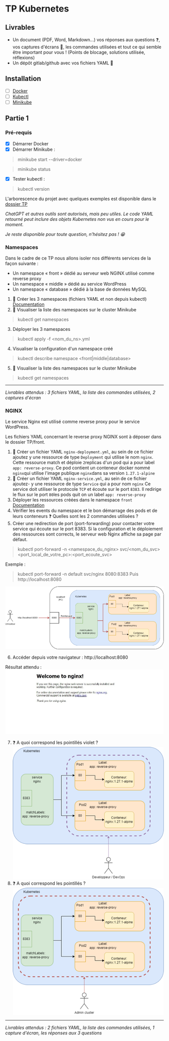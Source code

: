 # TP Kubernetes

## Livrables

- Un document (PDF, Word, Markdown...) vos réponses aux questions ❓, vos captures d'écrans 📸, les commandes utilisées et tout ce qui semble être important pour vous ! (Points de blocage, solutions utilisée, réflexions)
- Un dépôt gitlab/github avec vos fichiers YAML 📄

## Installation

- [ ] [Docker](https://docs.docker.com/desktop/)
- [ ] [Kubectl](https://kubernetes.io/docs/tasks/tools/#kubectl)
- [ ] [Minikube](https://minikube.sigs.k8s.io/docs/start/?arch=%2Flinux%2Fx86-64%2Fstable%2Fbinary+download)

## Partie 1

### Pré-requis

- [X] Démarrer Docker
- [X] Démarrer Minikube :

> minikube start --driver=docker

> minikube status

- [X] Tester kubectl :

> kubectl version

L'arborescence du projet avec quelques exemples est disponible dans le [dossier TP](https://gitlab.com/aurelienburet1/kubernetes/-/tree/main/TP?ref_type=heads)

*ChatGPT et autres outils sont autorisés, mais peu utiles. Le code YAML retourné peut inclure des objets Kubernetes non vus en cours pour le moment.*

*Je reste disponible pour toute question, n’hésitez pas ! 😁*

### Namespaces

Dans le cadre de ce TP nous allons isoler nos différents services de la façon suivante :

- Un namespace « front » dédié au serveur web NGINX utilisé comme reverse proxy
- Un namespace « middle » dédié au service WordPress
- Un namespace « database » dédié à la base de données MySQL

1. 📄 Créer les 3 namespaces (fichiers YAML et non depuis kubectl) [Documentation](https://kubernetes.io/docs/tasks/administer-cluster/namespaces/#creating-a-new-namespace)
2. 📸 Visualiser la liste des namespaces sur le cluster Minikube

> kubectl get namespaces

3. Déployer les 3 namespaces

> kubectl apply -f <nom_du_ns>.yml

4. Visualiser la configuration d'un namespace créé

> kubectl describe namespace <front|middle|database>

5. 📸 Visualiser la liste des namespaces sur le cluster Minikube

> kubectl get namespaces

---

*Livrables attendus : 3 fichiers YAML, la liste des commandes utilisées, 2 captures d'écran*

### NGINX

Le service Nginx est utilisé comme reverse proxy pour le service WordPress.

Les fichiers YAML concernant le reverse proxy NGINX sont à déposer dans le dossier TP/front.

1. 📄 Créer un fichier YAML `nginx-deployment.yml`, au sein de ce fichier ajoutez y une ressource de type `Deployment` qui utilise le nom `nginx`.
   Cette ressource match et déploie `2`replicas d'un pod qui a pour label `app: reverse-proxy`.
   Ce pod contient un conteneur docker nommé `nginx`qui utilise l'image publique `nginx`dans sa version `1.27.1-alpine`
2. 📄 Créer un fichier YAML `nginx-service.yml`, au sein de ce fichier ajoutez- y une ressource de type `Service` qui a pour nom `nginx`
   Ce service doit utiliser le protocole `TCP`
   et écoute sur le port `8383`. Il redirige le flux sur le port `80`les pods quit on un label `app: reverse-proxy`
3. Déployer les ressources créées dans le namespace `front` [Documentation](https://cloud.google.com/blog/products/containers-kubernetes/kubernetes-best-practices-organizing-with-namespaces?hl=en#:~:text=Creating%20Resources%20in%20the%20Namespace)
4. Vérifier les events du namespace et le bon démarrage des pods et de leurs conteneurs
   ❓ Quelles sont les 2 commandes utilisées ?
5. Créer une redirection de port (port-forwarding) pour contacter votre service qui écoute sur le port 8383. Si la configuration et le déploiement des ressources sont corrects, le serveur web Nginx affiche sa page par défaut.

> kubectl port-forward -n <namespace_du_nginx> svc/<nom_du_svc> <port_local_de_votre_pc>:<port_ecoute_svc>

Exemple :

> kubectl port-forward -n default svc/nginx 8080:8383
> Puis http://localhost:8080

![schema explicatif](img/partie1-flux.png)

6. Accéder depuis votre navigateur : http://localhost:8080

Résultat attendu :
![resultat attendu](img/partie1-resultat-attendu.jpg)

7. ❓ A quoi correspond les pointillés violet ?
   ![question 7](img/partie1-question7.png)
8. ❓ A quoi correspond les pointillés ?
   ![question 8](img/partie1-question8.png)

---

*Livrables attendus : 2 fichiers YAML, la liste des commandes utilisées, 1 capture d'écran, les réponses aux 3 questions*
